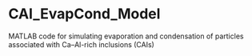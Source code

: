 # CAI_EvapCond_Model
MATLAB code for simulating evaporation and condensation of particles associated with Ca–Al-rich inclusions (CAIs)
